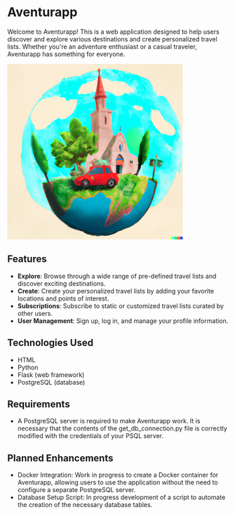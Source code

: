 # Aventurapp

Welcome to Aventurapp! This is a web application designed to help users discover and explore various destinations and create personalized travel lists. Whether you're an adventure enthusiast or a casual traveler, Aventurapp has something for everyone.

<img src="https://github.com/jaume-pm/aventurapp/blob/main/static/Aventurapp.png" width="400" height="400">


## Features

- **Explore**: Browse through a wide range of pre-defined travel lists and discover exciting destinations.
- **Create**: Create your personalized travel lists by adding your favorite locations and points of interest.
- **Subscriptions**: Subscribe to static or customized travel lists curated by other users.
- **User Management**: Sign up, log in, and manage your profile information.

## Technologies Used

- HTML
- Python
- Flask (web framework)
- PostgreSQL (database)

## Requirements

- A PostgreSQL server is required to make Aventurapp work. It is necessary that the contents of the get_db_connection.py file is correctly modified with the credentials of your PSQL server.

## Planned Enhancements

- Docker Integration: Work in progress to create a Docker container for Aventurapp, allowing users to use the application without the need to configure a separate PostgreSQL server.
- Database Setup Script: In progress development of a script to automate the creation of the necessary database tables.
